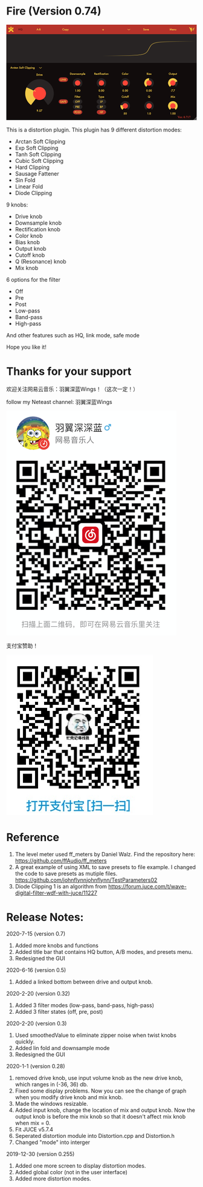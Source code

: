 # Fire (Version 0.74)
![Alt text](Fire.png?raw=true "Title")

 This is a distortion plugin.
 This plugin has 9 different distortion modes:
 - Arctan Soft Clipping
 - Exp Soft Clipping
 - Tanh Soft Clipping
 - Cubic Soft Clipping
 - Hard Clipping
 - Sausage Fattener
 - Sin Fold
 - Linear Fold
 - Diode Clipping
 
 
9 knobs:
 - Drive knob
 - Downsample knob
 - Rectification knob
 - Color knob
 - Bias knob
 - Output knob
 - Cutoff knob
 - Q (Resonance) knob
 - Mix knob
 
 
6 options for the filter
 - Off
 - Pre
 - Post
 - Low-pass
 - Band-pass
 - High-pass
 
 And other features such as HQ, link mode, safe mode
 
Hope you like it!

# Thanks for your support
欢迎关注网易云音乐：羽翼深蓝Wings！（这次一定！）

follow my Neteast channel: 羽翼深蓝Wings

![image](neteast.png)

支付宝赞助！

![image](alipay.png)

# Reference
1. The level meter used ff_meters by Daniel Walz.
Find the repository here: https://github.com/ffAudio/ff_meters
2. A great example of using XML to save presets to file example. I changed the code to save presets as mutiple files.
https://github.com/johnflynnjohnflynn/TestParameters02
3. Diode Clipping 1 is an algorithm from https://forum.juce.com/t/wave-digital-filter-wdf-with-juce/11227

# Release Notes:

2020-7-15 (version 0.7)
1. Added more knobs and functions
2. Added title bar that contains HQ button, A/B modes, and presets menu.
3. Redesigned the GUI

2020-6-16 (version 0.5)
1. Added a linked bottom between drive and output knob.

2020-2-20 (version 0.32)
1. Added 3 filter modes (low-pass, band-pass, high-pass)
2. Added 3 filter states (off, pre, post)

2020-2-20 (version 0.3)
1. Used smoothedValue to eliminate zipper noise when twist knobs quickly.
2. Added lin fold and downsample mode
3. Redesigned the GUI

2020-1-1 (version 0.28)
1. removed drive knob, use input volume knob as the new drive knob, which ranges in (-36, 36) db.
2. Fixed some display problems. Now you can see the change of graph when you modify drive knob and mix knob.
3. Made the windows resizable.
4. Added input knob, change the location of mix and output knob. Now the output knob is before the mix knob so that it doesn't affect mix knob when mix = 0.
5. Fit JUCE v5.7.4
6. Seperated distortion module into Distortion.cpp and Distortion.h
7. Changed "mode" into interger

2019-12-30 (version 0.255)
1. Added one more screen to display distortion modes.
2. Added global color (not in the user interface)
3. Added more distortion modes.
